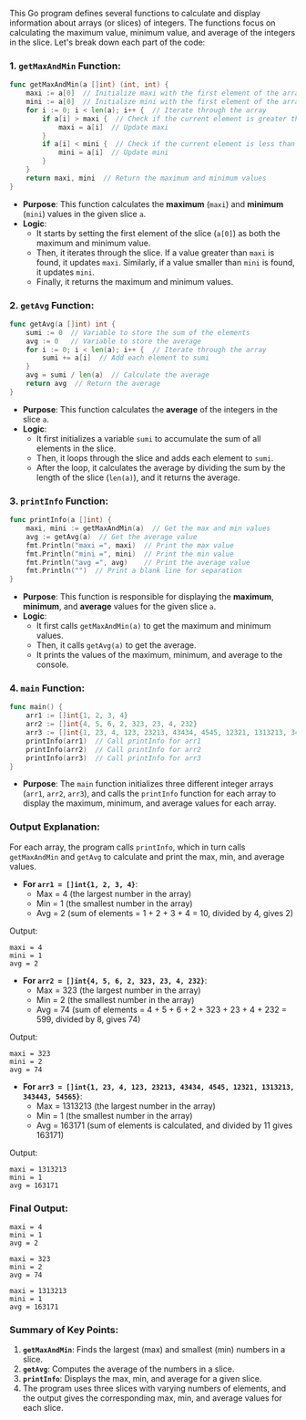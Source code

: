 This Go program defines several functions to calculate and display information about arrays (or slices) of integers. The functions focus on calculating the maximum value, minimum value, and average of the integers in the slice. Let's break down each part of the code:

### **1. `getMaxAndMin` Function:**
```go
func getMaxAndMin(a []int) (int, int) {
	maxi := a[0]  // Initialize maxi with the first element of the array
	mini := a[0]  // Initialize mini with the first element of the array
	for i := 0; i < len(a); i++ {  // Iterate through the array
		if a[i] > maxi {  // Check if the current element is greater than maxi
			maxi = a[i]  // Update maxi
		}
		if a[i] < mini {  // Check if the current element is less than mini
			mini = a[i]  // Update mini
		}
	}
	return maxi, mini  // Return the maximum and minimum values
}
```
- **Purpose**: This function calculates the **maximum** (`maxi`) and **minimum** (`mini`) values in the given slice `a`.
- **Logic**:
  - It starts by setting the first element of the slice (`a[0]`) as both the maximum and minimum value.
  - Then, it iterates through the slice. If a value greater than `maxi` is found, it updates `maxi`. Similarly, if a value smaller than `mini` is found, it updates `mini`.
  - Finally, it returns the maximum and minimum values.

### **2. `getAvg` Function:**
```go
func getAvg(a []int) int {
	sumi := 0  // Variable to store the sum of the elements
	avg := 0   // Variable to store the average
	for i := 0; i < len(a); i++ {  // Iterate through the array
		sumi += a[i]  // Add each element to sumi
	}
	avg = sumi / len(a)  // Calculate the average
	return avg  // Return the average
}
```
- **Purpose**: This function calculates the **average** of the integers in the slice `a`.
- **Logic**:
  - It first initializes a variable `sumi` to accumulate the sum of all elements in the slice.
  - Then, it loops through the slice and adds each element to `sumi`.
  - After the loop, it calculates the average by dividing the sum by the length of the slice (`len(a)`), and it returns the average.

### **3. `printInfo` Function:**
```go
func printInfo(a []int) {
	maxi, mini := getMaxAndMin(a)  // Get the max and min values
	avg := getAvg(a)  // Get the average value
	fmt.Println("maxi =", maxi)  // Print the max value
	fmt.Println("mini =", mini)  // Print the min value
	fmt.Println("avg =", avg)    // Print the average value
	fmt.Println("")  // Print a blank line for separation
}
```
- **Purpose**: This function is responsible for displaying the **maximum**, **minimum**, and **average** values for the given slice `a`.
- **Logic**:
  - It first calls `getMaxAndMin(a)` to get the maximum and minimum values.
  - Then, it calls `getAvg(a)` to get the average.
  - It prints the values of the maximum, minimum, and average to the console.

### **4. `main` Function:**
```go
func main() {
	arr1 := []int{1, 2, 3, 4}
	arr2 := []int{4, 5, 6, 2, 323, 23, 4, 232}
	arr3 := []int{1, 23, 4, 123, 23213, 43434, 4545, 12321, 1313213, 343443, 54565}
	printInfo(arr1)  // Call printInfo for arr1
	printInfo(arr2)  // Call printInfo for arr2
	printInfo(arr3)  // Call printInfo for arr3
}
```
- **Purpose**: The `main` function initializes three different integer arrays (`arr1`, `arr2`, `arr3`), and calls the `printInfo` function for each array to display the maximum, minimum, and average values for each array.

### **Output Explanation:**

For each array, the program calls `printInfo`, which in turn calls `getMaxAndMin` and `getAvg` to calculate and print the max, min, and average values.

- **For `arr1 = []int{1, 2, 3, 4}`**:
  - Max = 4 (the largest number in the array)
  - Min = 1 (the smallest number in the array)
  - Avg = 2 (sum of elements = 1 + 2 + 3 + 4 = 10, divided by 4, gives 2)

Output:
```
maxi = 4
mini = 1
avg = 2
```

- **For `arr2 = []int{4, 5, 6, 2, 323, 23, 4, 232}`**:
  - Max = 323 (the largest number in the array)
  - Min = 2 (the smallest number in the array)
  - Avg = 74 (sum of elements = 4 + 5 + 6 + 2 + 323 + 23 + 4 + 232 = 599, divided by 8, gives 74)

Output:
```
maxi = 323
mini = 2
avg = 74
```

- **For `arr3 = []int{1, 23, 4, 123, 23213, 43434, 4545, 12321, 1313213, 343443, 54565}`**:
  - Max = 1313213 (the largest number in the array)
  - Min = 1 (the smallest number in the array)
  - Avg = 163171 (sum of elements is calculated, and divided by 11 gives 163171)

Output:
```
maxi = 1313213
mini = 1
avg = 163171
```

### **Final Output:**

```
maxi = 4
mini = 1
avg = 2

maxi = 323
mini = 2
avg = 74

maxi = 1313213
mini = 1
avg = 163171
```

### **Summary of Key Points:**
1. **`getMaxAndMin`**: Finds the largest (max) and smallest (min) numbers in a slice.
2. **`getAvg`**: Computes the average of the numbers in a slice.
3. **`printInfo`**: Displays the max, min, and average for a given slice.
4. The program uses three slices with varying numbers of elements, and the output gives the corresponding max, min, and average values for each slice.
